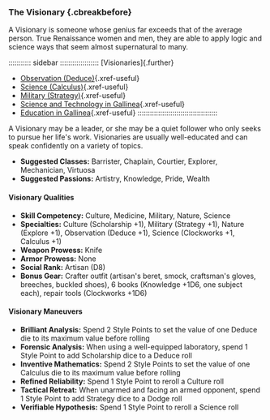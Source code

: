 ### The Visionary {.cbreakbefore}

A Visionary is someone whose genius far exceeds that of the average
person. True Renaissance women and men, they are able to apply logic and
science ways that seem almost supernatural to many.

::::::::::: sidebar :::::::::::::::::::
[Visionaries]{.further}

- [Observation (Deduce)](#deduce){.xref-useful}
- [Science (Calculus)](#calculus){.xref-useful}
- [Military (Strategy)](#strategy){.xref-useful}
- [Science and Technology in Gallinea](#science-and-technology-in-gallinea){.xref-useful}
- [Education in Gallinea](#education-in-gallinea){.xref-useful}
:::::::::::::::::::::::::::::::::::::::

A Visionary may be a leader, or she may be a quiet follower who only
seeks to pursue her life's work. Visionaries are usually well-educated
and can speak confidently on a variety of topics.

- **Suggested Classes:** Barrister, Chaplain, Courtier, Explorer, Mechanician, Virtuosa
- **Suggested Passions:** Artistry, Knowledge, Pride, Wealth

#### Visionary Qualities
- **Skill Competency:** Culture, Medicine, Military, Nature, Science
- **Specialties:** Culture (Scholarship +1), Military (Strategy +1), Nature (Explore +1), Observation (Deduce +1), Science (Clockworks +1, Calculus +1)
- **Weapon Prowess:** Knife
- **Armor Prowess:** None
- **Social Rank:** Artisan (D8)
- **Bonus Gear:** Crafter outfit (artisan's beret, smock, craftsman's
  gloves, breeches, buckled shoes), 6 books (Knowledge +1D6, one subject each), repair tools (Clockworks +1D6)

#### Visionary Maneuvers
- **Brilliant Analysis:** Spend 2 Style Points to set the value of one Deduce die to its maximum value before rolling
- **Forensic Analysis:** When using a well-equipped laboratory, spend 1 Style Point to add Scholarship dice to a Deduce roll
- **Inventive Mathematics:** Spend 2 Style Points to set the value of one Calculus die to its maximum value before rolling
- **Refined Reliability:** Spend 1 Style Point to reroll a Culture roll
- **Tactical Retreat:** When unarmed and facing an armed opponent, spend 1 Style Point to add Strategy dice to a Dodge roll
- **Verifiable Hypothesis:** Spend 1 Style Point to reroll a Science roll

